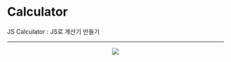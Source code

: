 # Calculator
JS Calculator : JS로 계산기 만들기

<hr />

<div align=center>
  <img src="https://user-images.githubusercontent.com/99410440/185642482-04907408-4a68-44a1-b9ae-45a905de6d2f.png">
  
</div>
